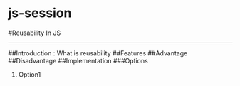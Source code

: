 # js-session

#Reusability In JS


----------
##Introduction : What is reusability
##Features
##Advantage
##Disadvantage
##Implementation
###Options

 1. Option1
